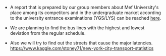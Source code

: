 
+ A report that is prepared by our group members about Mef University's place among its competitors and in the undergraduate market according to the university entrance examinations (YGS/LYS) can be reached [here](hw3.html).

+ We are planning to find the bus lines with the highest and lowest deviation from the regular schedule.
+ Also we will try to find out the streets that cause the major latencies. 
https://www.kaggle.com/stoney71/new-york-city-transport-statistics
